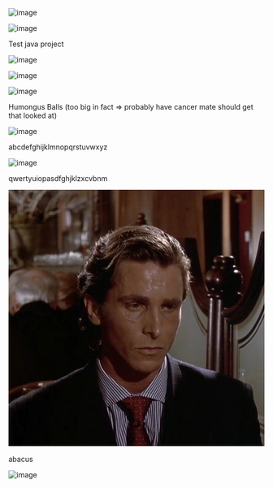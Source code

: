 ![image](https://github.com/user-attachments/assets/f52d07b9-5d66-4134-8ed0-b79e1bc8dfa4)

![image](https://i.pinimg.com/originals/6b/f3/6e/6bf36e44d5b5207cccc8335cdeaf5024.gif)

Test java project

![image](https://media.tenor.com/zVQrVriwCFkAAAAM/bald-guy-drinks-orange-juice.gif)

![image](https://media.tenor.com/IvBIKwbv6VIAAAAM/orange-juice-meme-orange-juice.gif)

![image](https://github.com/user-attachments/assets/a39f1ef9-121f-4d92-bef0-c322daf482ed)

Humongus Balls (too big in fact => probably have cancer mate should get that looked at)

![image](https://media.tenor.com/KrGPtslH9bUAAAAM/rock.gif)

abcdefghijklmnopqrstuvwxyz

![image](https://github.com/user-attachments/assets/c47c2a0e-4f86-48c3-b729-fda02f5c1e0c)

qwertyuiopasdfghjklzxcvbnm

![image](Pictures/patrick.jpg)

abacus

![image](https://media.tenor.com/SN9CUCLhmZ4AAAAM/7.gif)
